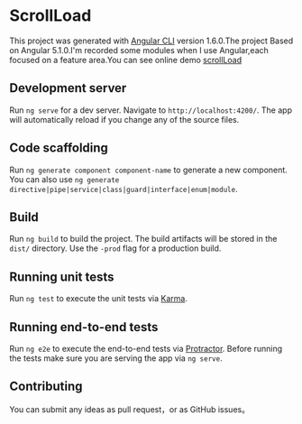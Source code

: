 # ScrollLoad

This project was generated with [Angular CLI](https://github.com/angular/angular-cli) version 1.6.0.The project Based on Angular 5.1.0.I'm recorded some modules when I use Angular,each focused on a feature area.You can see online demo <a href="https://www.lianyijinxiu.xin:3600" target="_blank">scrollLoad</a>

## Development server

Run `ng serve` for a dev server. Navigate to `http://localhost:4200/`. The app will automatically reload if you change any of the source files.

## Code scaffolding

Run `ng generate component component-name` to generate a new component. You can also use `ng generate directive|pipe|service|class|guard|interface|enum|module`.

## Build

Run `ng build` to build the project. The build artifacts will be stored in the `dist/` directory. Use the `-prod` flag for a production build.

## Running unit tests

Run `ng test` to execute the unit tests via [Karma](https://karma-runner.github.io).

## Running end-to-end tests

Run `ng e2e` to execute the end-to-end tests via [Protractor](http://www.protractortest.org/).
Before running the tests make sure you are serving the app via `ng serve`.

## Contributing
You can submit any ideas as pull request，or as GitHub issues。

